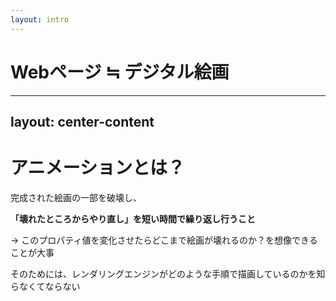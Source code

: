 ```yaml
---
layout: intro
---
```


# Webページ ≒ デジタル絵画

<!--
さて、ここから先は、ブラウザで表示されたWebサイトを、一枚のデジタル絵画に見立てて考えてみます。
-->

---
layout: center-content
---

# アニメーションとは？

完成された絵画の一部を破壊し、

**「壊れたところからやり直し」を短い時間で繰り返し行うこと**

→ このプロパティ値を変化させたらどこまで絵画が壊れるのか？を想像できることが大事

そのためには、レンダリングエンジンがどのような手順で描画しているのかを知らなくてならない

<!--
そもそもアニメーションとは、完成された絵画の一部を破壊し、新しく書き換えることを瞬時に何度も繰り返して行うことです。

絵を描くことは、下書き、ペン入れ、色塗り、あとは別レイヤーで用意した部品を重ねる合成処理など、いくつかの段階を踏んで行われます。

下書きからやり直すとなると、当然時間がかかります。

このCSSプロパティの値を変えたときに、絵画がどこまで壊れるか、どの段階からやり直さなければならないか、を知ることで、CSSアニメーションのパフォーマンスを予測できるようになります。
-->